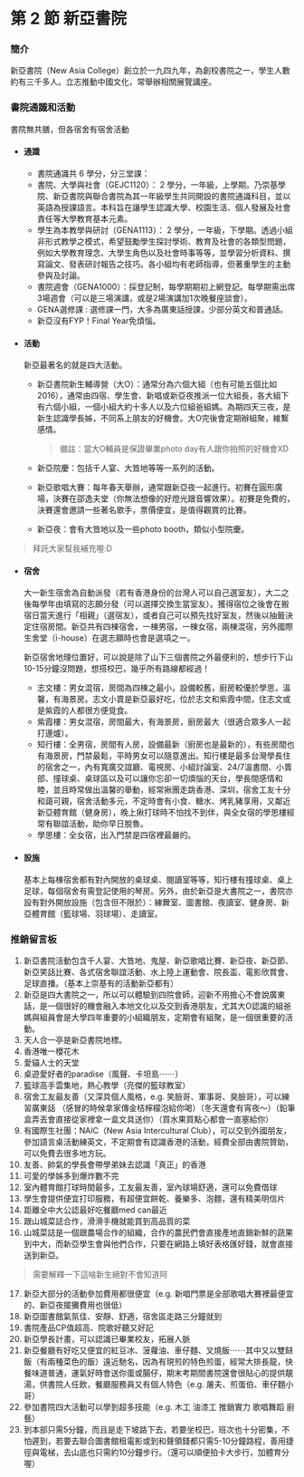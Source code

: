# 第 2 節 新亞書院

### 簡介

新亞書院（New Asia College）創立於一九四九年，為創校書院之一，學生人數約有三千多人。立志推動中國文化，常舉辦相關展覽講座。

### 書院通識和活動

書院無共膳，但各宿舍有宿舍活動

* #### 通識

  * 書院通識共 6 學分，分三堂課：
  * 書院、大學與社會（GEJC1120）： 2 學分，一年級，上學期。乃崇基學院、新亞書院與聯合書院為其一年級學生共同開設的書院通識科目，並以英語為授課語言。本科旨在讓學生認識大學、校園生活、個人發展及社會責任等大學教育基本元素。
  * 學生為本教學與研討（GENA1113）： 2 學分，一年級，下學期。透過小組非形式教學之模式，希望鼓勵學生探討學術、教育及社會的各類型問題，例如大學教育理念、大學生角色以及社會時事等等，並學習分析資料、撰寫論文、發表研討報告之技巧。各小組均有老師指導，但著重學生的主動參與及討論。
  * 書院週會（GENA1000）：採登記制，每學期期初上網登記。每學期需出席3場週會（可以是三場演講，或是2場演講加1次晚餐座談會）。
  * GENA選修課 : 選修課一門，大多為廣東話授課，少部分英文和普通話。
  * 新亞沒有FYP！Final Year免煩惱。

* #### 活動

  新亞最著名的就是四大活動。

  * 新亞書院新生輔導營（大O）：通常分為六個大組（也有可能五個比如2016），通常由四宿、學生會、新唱或新亞夜推派一位大組長，各大組下有六個小組，一個小組大約十多人以及六位組爸組媽。為期四天三夜，是新生認識學長姊，不同系上朋友的好機會。大O完後會定期辦組聚，維繫感情。

    > 備註：當大O輔員是保證畢業photo day有人跟你拍照的好機會XD

  * 新亞院慶：包括千人宴、大笪地等等一系列的活動。

  * 新亞歌唱大賽：每年春天舉辦，通常跟新亞夜一起進行。初賽在圓形廣場，決賽在邵逸夫堂（你無法想像的好燈光跟音響效果）。初賽是免費的，決賽還會邀請一些著名歌手，票價便宜，是值得觀賞的比賽。
  * 新亞夜：會有大笪地以及一些photo booth，類似小型院慶。

> 拜託大家幫我補充喔:D

* #### 宿舍

  大一新生宿舍為自動派發（若有香港身份的台灣人可以自己選室友），大二之後每學年由填寫的志願分發（可以選擇交換生當室友）。獲得宿位之後會在搬宿日當天進行「相親」（選宿友），或者自己可以預先找好室友，然後以抽籤決定住宿房間。新亞共有四棟宿舍，一棟男宿，一棟女宿，兩棟混宿，另外國際生舍堂（i-house）在選志願時也會是選項之一。

  新亞宿舍地理位置好，可以說是除了山下三個書院之外最便利的，想步行下山10-15分鐘沒問題，想搭校巴，幾乎所有路線都經過！

  * 志文樓：男女混宿，房間為四棟之最小，設備較舊，廚房較優於學思，溫馨，有海景房。志文小賣是新亞最好吃，位於志文和紫霞中間，住志文或是紫霞的人都很方便覓食。
  * 紫霞樓：男女混宿，房間最大，有海景房，廚房最大（很適合眾多人一起打邊爐）。
  * 知行樓：全男宿，房間有人房，設備最新（廚房也是最新的），有些房間也有海景房，門禁最鬆，平時男女可以隨意進出。知行樓是最多台灣學長住的宿舍之一，內有寬廣交誼廳、電視房、小組討論室、24/7溫書間、小賣部、撞球桌、桌球區以及可以讓你忘卻一切煩惱的天台，學長間感情和睦，並且時常做出溫馨的舉動，經常揪團走跳香港、深圳，宿舍工友十分和藹可親，宿舍活動多元，不定時會有小食、糖水、烤乳豬享用，又鄰近新亞體育館（健身房），晚上揪打球時不怕找不到伴，與全女宿的學思樓經常有聯誼活動，助你早日脫魯。
  * 學思樓：全女宿，出入門禁是四宿裡最嚴的。

* #### 設施

  基本上每棟宿舍都有對內開放的桌球桌、閱讀室等等，知行樓有撞球桌、桌上足球，每個宿舍有需登記使用的琴房。另外，由於新亞是大書院之一，書院亦設有對外開放設施（包含但不限於）：練舞室、圖書館、夜讀室、健身房、新亞體育館（籃球場、羽球場）、走讀室。

### 推銷留言板

1. 新亞書院活動包含千人宴、大笪地、鬼屋、新亞歌唱比賽、新亞夜、新亞節、新亞笑話比賽、各式宿舍聯誼活動、水上陸上運動會、院長盃、電影欣賞會、足球直播。（基本上崇基有的活動新亞都有）
2. 新亞是四大書院之一，所以可以體驗到四院會師，迎新不用擔心不會說廣東話，是一個很好的機會融入本地文化以及交到香港朋友，尤其大O認識的組爸媽與組員會是大學四年重要的小組織朋友，定期會有組聚，是一個很重要的活動。
3. 天人合一亭是新亞書院地標。
4. 香港唯一櫻花木
5. 愛貓人士的天堂
6. 桌遊愛好者的paradise（風聲、卡坦島⋯⋯）
7. 籃球高手雲集地，熱心教學（亮傑的籃球教室）
8. 宿舍工友最友善（又深具個人風格，e.g. 笑臉哥、軍事哥、臭臉哥），可以練習廣東話 （感冒的時候拿家傳金桔檸檬泡給你喝）（冬天還會有宵夜～）（鉛筆盒弄丟會直接從家裡拿一盒文具送你）（買水果買點心都會一直塞給你）
9. 有國際生社團：NAIC（New Asia Intercultural Club），可以交到外國朋友，參加語言桌活動練英文，不定期會有認識香港的活動，經費全部由書院贊助，可以免費去很多地方玩。
10. 友善、帥氣的學長會帶學弟妹去認識「真正」的香港
11. 可愛的學姊多到爆炸數不完
12. 室內體育館打球時間最多，工友最友善，室內球場舒適，還可以免費借球
13. 學生會提供便宜打印服務，有超便宜餅乾、養樂多、泡麵，還有精美明信片
14. 距離全中大公認最好吃餐廳med can最近
15. 跟山城菜誌合作，滑滑手機就能買到高品質的菜
16. 山城菜誌是一個跟農場合作的組織，合作的農民們會直接產地直銷新鮮的蔬果到中大，而新亞學生會與他們合作，只要在網路上填好表格匯好錢，就會直接送到新亞。
  > 需要解釋一下這啥新生絕對不會知道阿
17. 新亞大部分的活動參加費用都很便宜（e.g. 新唱門票是全部歌唱大賽裡最便宜的、新亞夜擺攤費用也很低）
18. 新亞圖書館氣氛佳、安靜、舒適，宿舍區走路三分鐘就到
19. 書院產品CP值超高、院歌好聽又好記
20. 新亞學長計畫，可以認識已畢業校友，拓展人脈
21. 新亞餐廳有好吃又便宜的紅豆冰、菠蘿油、車仔麵、叉燒飯⋯⋯其中又以雙餸飯（有兩種菜色的飯）遠近馳名，因為有現煎的特色煎蛋，經常大排長龍，快餐味道普通，運氣好時會送你蛋或腸仔，期末考期間書院還會很貼心的提供靚湯，供書院人任飲，餐廳服務員又有個人特色（e.g. 屠夫、煎蛋伯、車仔麵小哥）
22. 參加書院四大活動可以學到超多技能（e.g. 木工 油漆工 推銷實力 歌唱舞蹈 廚藝）
23. 到本部只需5分鐘，而且是走下坡路下去，若要坐校巴，班次也十分密集，不怕遲到，若要去聯合圖書館租電影或到和聲領錢都只需5-10分鐘路程，善用捷徑與電梯，去山底也只需約10分鐘步行。（還可以順便拍卡大步行，加體育分喔）



